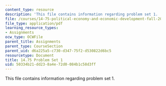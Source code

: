 ```yaml
---
content_type: resource
description: 'This file contains information regarding problem set 1. '
file: /courses/14-75-political-economy-and-economic-development-fall-2012/50334b21dd238a4e72d0084b1c58d3ff_MIT14_75F12_ProbSet1.pdf
file_type: application/pdf
learning_resource_types:
- Assignments
ocw_type: OCWFile
parent_title: Assignments
parent_type: CourseSection
parent_uid: d6a225a5-c730-d347-75f2-d530822d6bc5
resourcetype: Document
title: 14.75 Problem Set 1
uid: 50334b21-dd23-8a4e-72d0-084b1c58d3ff
---
```

This file contains information regarding problem set 1. 

